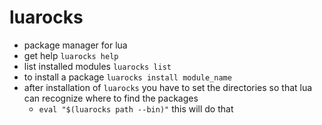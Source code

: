 # luarocks

- package manager for lua
- get help `luarocks help`
- list installed modules `luarocks list`
- to install a package `luarocks install module_name`
- after installation of `luarocks` you have to set the directories
  so that lua can recognize where to find the packages
    - `eval "$(luarocks path --bin)"` this will do that